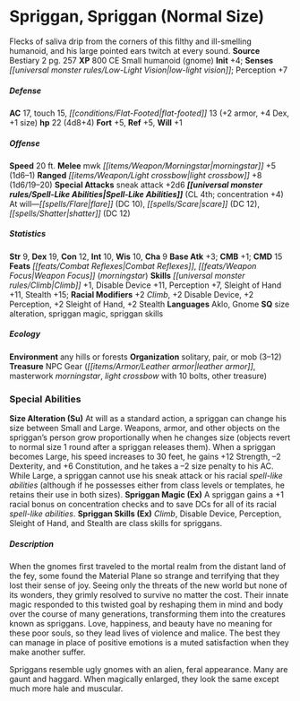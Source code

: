 ﻿---
cssclass: [monsters]
title1: Spriggan, Spriggan (Normal Size)
desc_short: Flecks of saliva drip from the corners of this filthy and ill-smelling
  humanoid, and his large pointed ears twitch at every sound.
title2: Spriggan (Normal Size)
CR: 3
sources:
- name: Bestiary 2
  page: 257
  link: http://paizo.com/pathfinderRPG/v5748btpy8hif
XP: 800
alignment: CE
size: Small
type: humanoid
subtypes:
- gnome
initiative:
  bonus: 4
senses:
  low-light vision: true
AC:
  AC: 17
  touch: 15
  flat_footed: 13
  components:
    armor: 2
    dex: 4
    size: 1
HP:
  HP: 22
  long: 4d8+4
saves:
  fort: 5
  ref: 5
  will: 1
speeds:
  base: 20
attacks:
  melee:
  - - text: mwk morningstar +5 (1d6-1)
      entries:
      - - damage: 1d6-1
      attack: mwk morningstar
      bonus:
      - 5
  ranged:
  - - text: light crossbow +8 (1d6/19-20)
      entries:
      - - damage: 1d6
          crit_range: 19-20
      attack: light crossbow
      bonus:
      - 8
  special:
  - sneak attack +2d6
spell_like_abilities:
  entries:
  - name: flare
    source: default
    freq: At will
    DC: 10
  - name: scare
    source: default
    freq: At will
    DC: 12
  - name: shatter
    source: default
    freq: At will
    DC: 12
  sources:
  - name: default
    CL: 4
    concentration: 4
ability_scores:
  STR: 9
  DEX: 19
  CON: 12
  INT: 10
  WIS: 10
  CHA: 9
BAB: 3
CMB: 1
CMD: 15
feats:
- name: Combat Reflexes
- name: Weapon Focus (morningstar)
skills:
  Climb: 1
  Disable Device: 11
  Perception: 7
  Sleight of Hand: 11
  Stealth: 15
  _racial_mods:
    Climb:
      _: 2
    Disable Device:
      _: 2
    Perception:
      _: 2
    Sleight of Hand:
      _: 2
    Stealth:
      _: 2
languages:
- Aklo
- Gnome
special_qualities:
- size alteration
- spriggan magic
- spriggan skills
ecology:
  environment: any hills or forests
  organization: solitary, pair, or mob (3-12)
  treasure_type: NPC Gear
  treasure:
  - leather armor
  - masterwork morningstar
  - light crossbow with 10 bolts
  - other treasure
special_abilities:
  Size Alteration (Su): At will as a standard action, a spriggan can change his size
    between Small and Large. Weapons, armor, and other objects on the spriggan's person
    grow proportionally when he changes size (objects revert to normal size 1 round
    after a spriggan releases them). When a spriggan becomes Large, his speed increases
    to 30 feet, he gains +12 Strength, -2 Dexterity, and +6 Constitution, and he takes
    a -2 size penalty to his AC. While Large, a spriggan cannot use his sneak attack
    or his racial spell-like abilities (although if he possesses either from class
    levels or templates, he retains their use in both sizes).
  Spriggan Magic (Ex): A spriggan gains a +1 racial bonus on concentration checks
    and to save DCs for all of its racial spell-like abilities.
  Spriggan Skills (Ex): Climb, Disable Device, Perception, Sleight of Hand, and Stealth
    are class skills for spriggans.
desc_long: |-
  When the gnomes first traveled to the mortal realm from the distant land of the fey, some found the Material Plane so strange and terrifying that they lost their sense of joy. Seeing only the threats of the new world but none of its wonders, they grimly resolved to survive no matter the cost. Their innate magic responded to this twisted goal by reshaping them in mind and body over the course of many generations, transforming them into the creatures known as spriggans. Love, happiness, and beauty have no meaning for these poor souls, so they lead lives of violence and malice. The best they can manage in place of positive emotions is a muted satisfaction when they make another suffer.

  Spriggans resemble ugly gnomes with an alien, feral appearance. Many are gaunt and haggard. When magically enlarged, they look the same except much more hale and muscular.

---

# Spriggan, Spriggan (Normal Size)
Flecks of saliva drip from the corners of this filthy and ill-smelling humanoid, and his large pointed ears twitch at every sound.
**Source** Bestiary 2 pg. 257
**XP** 800
CE Small humanoid (gnome)
**Init** +4; **Senses** _[[universal monster rules/Low-Light Vision|low-light vision]]_; Perception +7

##### Defense

**AC** 17, touch 15, _[[conditions/Flat-Footed|flat-footed]]_ 13 (+2 armor, +4 Dex, +1 size)
**hp** 22 (4d8+4)
**Fort** +5, **Ref** +5, **Will** +1

##### Offense
**Speed** 20 ft.
**Melee** mwk _[[items/Weapon/Morningstar|morningstar]]_ +5 (1d6–1)
**Ranged** _[[items/Weapon/Light crossbow|light crossbow]]_ +8 (1d6/19–20)
**Special Attacks** sneak attack +2d6
**_[[universal monster rules/Spell-Like Abilities|Spell-Like Abilities]]_** (CL 4th; concentration +4)
At will—_[[spells/Flare|flare]]_ (DC 10), _[[spells/Scare|scare]]_ (DC 12), _[[spells/Shatter|shatter]]_ (DC 12)

##### Statistics
**Str** 9, **Dex** 19, **Con** 12, **Int** 10, **Wis** 10, **Cha** 9
**Base Atk** +3; **CMB** +1; **CMD** 15
**Feats** _[[feats/Combat Reflexes|Combat Reflexes]]_, _[[feats/Weapon Focus|Weapon Focus]]_ (_morningstar_)
**Skills** _[[universal monster rules/Climb|Climb]]_ +1, Disable Device +11, Perception +7, Sleight of Hand +11, Stealth +15; **Racial Modifiers** +2 _Climb_, +2 Disable Device, +2 Perception, +2 Sleight of Hand, +2 Stealth
**Languages** Aklo, Gnome
**SQ** size alteration, spriggan magic, spriggan skills

##### Ecology

**Environment** any hills or forests
**Organization** solitary, pair, or mob (3–12)
**Treasure** NPC Gear (_[[items/Armor/Leather armor|leather armor]]_, masterwork _morningstar_, _light crossbow_ with 10 bolts, other treasure)

### Special Abilities
**Size Alteration (Su)** At will as a standard action, a spriggan can change his size between Small and Large. Weapons, armor, and other objects on the spriggan’s person grow proportionally when he changes size (objects revert to normal size 1 round after a spriggan releases them). When a spriggan becomes Large, his speed increases to 30 feet, he gains +12 Strength, –2 Dexterity, and +6 Constitution, and he takes a –2 size penalty to his AC. While Large, a spriggan cannot use his sneak attack or his racial _spell-like abilities_ (although if he possesses either from class levels or templates, he retains their use in both sizes).
**Spriggan Magic (Ex)** A spriggan gains a +1 racial bonus on concentration checks and to save DCs for all of its racial _spell-like abilities_.
**Spriggan Skills (Ex)** _Climb_, Disable Device, Perception, Sleight of Hand, and Stealth are class skills for spriggans.

##### Description

When the gnomes first traveled to the mortal realm from the distant land of the fey, some found the Material Plane so strange and terrifying that they lost their sense of joy. Seeing only the threats of the new world but none of its wonders, they grimly resolved to survive no matter the cost. Their innate magic responded to this twisted goal by reshaping them in mind and body over the course of many generations, transforming them into the creatures known as spriggans. Love, happiness, and beauty have no meaning for these poor souls, so they lead lives of violence and malice. The best they can manage in place of positive emotions is a muted satisfaction when they make another suffer.

Spriggans resemble ugly gnomes with an alien, feral appearance. Many are gaunt and haggard. When magically enlarged, they look the same except much more hale and muscular.